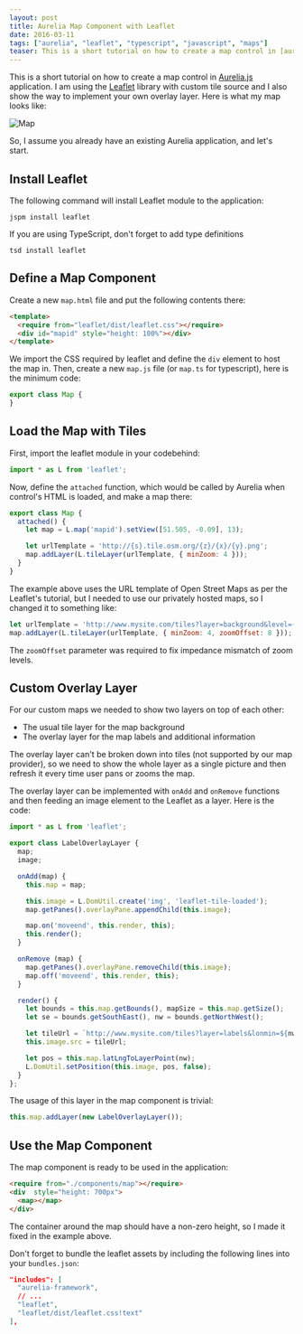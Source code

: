 ```yaml
---
layout: post
title: Aurelia Map Component with Leaflet
date: 2016-03-11
tags: ["aurelia", "leaflet", "typescript", "javascript", "maps"]
teaser: This is a short tutorial on how to create a map control in [aurelia](http://aurelia.io) application. I am using the [Leaflet](http://leafletjs.com) library with custom tile source and I also show the way to implement your own overlay layer. Here is what my map looks like: ![Map](/map.png)
---
```


This is a short tutorial on how to create a map control in [Aurelia.js](http://aurelia.io) 
application. I am using the [Leaflet](http://leafletjs.com) library with custom tile
source and I also show the way to implement your own overlay layer. Here is what
my map looks like:

![Map](/map.png)

So, I assume you already have an existing Aurelia application, and let's start.

Install Leaflet
---------------

The following command will install Leaflet module to the application:

```
jspm install leaflet
```

If you are using TypeScript, don't forget to add type definitions

```
tsd install leaflet
```

Define a Map Component
----------------------

Create a new `map.html` file and put the following contents there:

``` html
<template>
  <require from="leaflet/dist/leaflet.css"></require>
  <div id="mapid" style="height: 100%"></div>
</template>
```

We import the CSS required by leaflet and define the `div` element to host
the map in. Then, create a new `map.js` file (or `map.ts` for typescript),
here is the minimum code:

``` js
export class Map {
}
```

Load the Map with Tiles
-----------------------

First, import the leaflet module in your codebehind:

``` js
import * as L from 'leaflet';
```

Now, define the `attached` function, which would be called by Aurelia when
control's HTML is loaded, and make a map there:

``` js
export class Map {
  attached() {
    let map = L.map('mapid').setView([51.505, -0.09], 13);

    let urlTemplate = 'http://{s}.tile.osm.org/{z}/{x}/{y}.png';
    map.addLayer(L.tileLayer(urlTemplate, { minZoom: 4 }));
  }
}
```

The example above uses the URL template of Open Street Maps as per the Leaflet's
tutorial, but I needed to use our privately hosted maps, so I changed it to
something like:

``` js
let urlTemplate = 'http://www.mysite.com/tiles?layer=background&level={z}&x={x}&y={y}';
map.addLayer(L.tileLayer(urlTemplate, { minZoom: 4, zoomOffset: 8 }));
```

The `zoomOffset` parameter was required to fix impedance mismatch of zoom levels.

Custom Overlay Layer
--------------------

For our custom maps we needed to show two layers on top of each other:

- The usual tile layer for the map background
- The overlay layer for the map labels and additional information

The overlay layer can't be broken down into tiles (not supported by our map provider),
so we need to show the whole layer as a single picture and then refresh it every
time user pans or zooms the map.

The overlay layer can be implemented with `onAdd` and `onRemove` functions
and then feeding an image element to the Leaflet as a layer. Here is the code:

``` js
import * as L from 'leaflet';

export class LabelOverlayLayer {
  map;
  image;

  onAdd(map) {
    this.map = map;

    this.image = L.DomUtil.create('img', 'leaflet-tile-loaded');
    map.getPanes().overlayPane.appendChild(this.image);

    map.on('moveend', this.render, this);
    this.render();
  }

  onRemove (map) {
    map.getPanes().overlayPane.removeChild(this.image);
    map.off('moveend', this.render, this);
  }

  render() {
    let bounds = this.map.getBounds(), mapSize = this.map.getSize();
    let se = bounds.getSouthEast(), nw = bounds.getNorthWest();

    let tileUrl = `http://www.mysite.com/tiles?layer=labels&lonmin=${nw.lng}&latmin=${se.lat}&lonmax=${se.lng}&latmax=${nw.lat}&width=${Math.floor(mapSize.x)}&height=${Math.floor(mapSize.y)}`;
    this.image.src = tileUrl;

    let pos = this.map.latLngToLayerPoint(nw);
    L.DomUtil.setPosition(this.image, pos, false);
  }
};
```

The usage of this layer in the map component is trivial:

``` js
this.map.addLayer(new LabelOverlayLayer());
```

Use the Map Component
---------------------

The map component is ready to be used in the application:

``` html
<require from="./components/map"></require>
<div  style="height: 700px">
  <map></map>
</div>
```

The container around the map should have a non-zero height, so I made it fixed
in the example above.

Don't forget to bundle the leaflet assets by including the following lines
into your `bundles.json`:

``` json
"includes": [
  "aurelia-framework",
  // ...
  "leaflet",
  "leaflet/dist/leaflet.css!text"
],
```